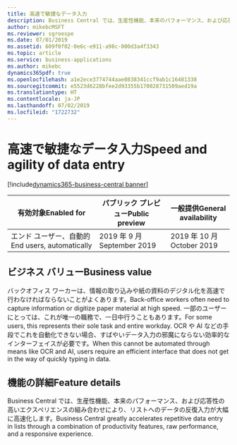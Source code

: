 ```yaml
---
title: 高速で敏捷なデータ入力
description: Business Central では、生産性機能、本来のパフォーマンス、および応答性の高いエクスペリエンスの組み合わせにより、リストへのデータの反復入力が大幅に高速化します。
author: mikebcMSFT
ms.reviewer: sgroespe
ms.date: 07/01/2019
ms.assetid: 609f0f02-0e6c-e911-a98c-000d3a4f3343
ms.topic: article
ms.service: business-applications
ms.author: mikebc
dynamics365pdf: true
ms.openlocfilehash: a1e2ece3774744aae0838341ccf9ab1c16481338
ms.sourcegitcommit: e5523d6228bfee2d93355b170028731509aed19a
ms.translationtype: HT
ms.contentlocale: ja-JP
ms.lasthandoff: 07/02/2019
ms.locfileid: "1722732"
---
```

# <a name="speed-and-agility-of-data-entry"></a><span data-ttu-id="975a2-103">高速で敏捷なデータ入力</span><span class="sxs-lookup"><span data-stu-id="975a2-103">Speed and agility of data entry</span></span>
[!include[dynamics365-business-central banner](../includes/dynamics365-business-central.md)]

| <span data-ttu-id="975a2-104">有効対象</span><span class="sxs-lookup"><span data-stu-id="975a2-104">Enabled for</span></span>    |  <span data-ttu-id="975a2-105">パブリック プレビュー</span><span class="sxs-lookup"><span data-stu-id="975a2-105">Public preview</span></span> | <span data-ttu-id="975a2-106">一般提供</span><span class="sxs-lookup"><span data-stu-id="975a2-106">General availability</span></span> | 
| ---------- | ---------- |---------- |
|<span data-ttu-id="975a2-107">エンド ユーザー、自動的</span><span class="sxs-lookup"><span data-stu-id="975a2-107">End users, automatically</span></span>|<span data-ttu-id="975a2-108">2019 年 9 月</span><span class="sxs-lookup"><span data-stu-id="975a2-108">September 2019</span></span>| <span data-ttu-id="975a2-109">2019 年 10 月</span><span class="sxs-lookup"><span data-stu-id="975a2-109">October 2019</span></span>|


## <a name="business-value"></a><span data-ttu-id="975a2-110">ビジネス バリュー</span><span class="sxs-lookup"><span data-stu-id="975a2-110">Business value</span></span>
<!-- bv start -->
<span data-ttu-id="975a2-111">バックオフィス ワーカーは、情報の取り込みや紙の資料のデジタル化を高速で行わなければならないことがよくあります。</span><span class="sxs-lookup"><span data-stu-id="975a2-111">Back-office workers often need to capture information or digitize paper material at high speed.</span></span> <span data-ttu-id="975a2-112">一部のユーザーにとっては、これが唯一の職務で、一日中行うこともあります。</span><span class="sxs-lookup"><span data-stu-id="975a2-112">For some users, this represents their sole task and entire workday.</span></span> <span data-ttu-id="975a2-113">OCR や AI などの手段でこれを自動化できない場合、すばやいデータ入力の邪魔にならない効率的なインターフェイスが必要です。</span><span class="sxs-lookup"><span data-stu-id="975a2-113">When this cannot be automated through means like OCR and AI, users require an efficient interface that does not get in the way of quickly typing in data.</span></span>
<!-- bv end -->



## <a name="feature-details"></a><span data-ttu-id="975a2-114">機能の詳細</span><span class="sxs-lookup"><span data-stu-id="975a2-114">Feature details</span></span>
<!--feature detail start -->
<span data-ttu-id="975a2-115">Business Central では、生産性機能、本来のパフォーマンス、および応答性の高いエクスペリエンスの組み合わせにより、リストへのデータの反復入力が大幅に高速化します。</span><span class="sxs-lookup"><span data-stu-id="975a2-115">Business Central greatly accelerates repetitive data entry in lists through a combination of productivity features, raw performance, and a responsive experience.</span></span>
<!--note from editor: There are no details here. If you cannot add them now, please do so after June 10. -->
<!--feature detail end -->










